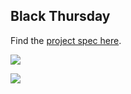 ## Black Thursday

Find the [project spec here](https://github.com/turingschool/curriculum/blob/master/source/projects/black_thursday.markdown).


<a href="https://codeclimate.com/github/adamhundley/black_thursday"><img src="https://codeclimate.com/github/adamhundley/black_thursday/badges/gpa.svg" /></a>

<a href="https://travis-ci.org/adamhundley/black_thursday"><img src="https://travis-ci.org/adamhundley/black_thursday.svg?branch=master" /></a>
